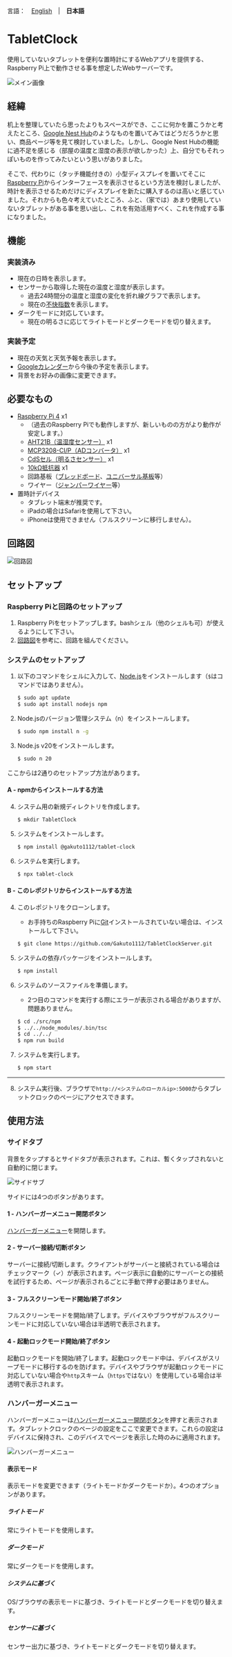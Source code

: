 言語：　[English](./README.md)　|　**日本語**

# TabletClock
使用していないタブレットを便利な置時計にするWebアプリを提供する、Raspberry Pi上で動作させる事を想定したWebサーバーです。

![メイン画像](./README_images/main.jpg)

## 経緯
机上を整理していたら思ったよりもスペースができ、ここに何かを置こうかと考えたところ、[Google Nest Hub](https://store.google.com/jp/product/nest_hub_2nd_gen)のようなものを置いてみてはどうだろうかと思い、商品ページ等を見て検討していました。しかし、Google Nest Hubの機能に過不足を感じる（部屋の温度と湿度の表示が欲しかった）上、自分でもそれっぽいものを作ってみたいという思いがありました。

そこで、代わりに（タッチ機能付きの）小型ディスプレイを置いてそこに[Raspberry Pi]((https://www.raspberrypi.com/))からインターフェースを表示させるという方法を検討しましたが、時計を表示させるためだけにディスプレイを新たに購入するのは高いと感じていました。それからも色々考えていたところ、ふと、（家では）あまり使用していないタブレットがある事を思い出し、これを有効活用すべく、これを作成する事になりました。

## 機能
### 実装済み
- 現在の日時を表示します。
- センサーから取得した現在の温度と湿度が表示します。
  - 過去24時間分の温度と湿度の変化を折れ線グラフで表示します。
  - 現在の[不快指数](https://ja.wikipedia.org/wiki/不快指数)を表示します。
- ダークモードに対応しています。
  - 現在の明るさに応じてライトモードとダークモードを切り替えます。

### 実装予定
- 現在の天気と天気予報を表示します。
- [Googleカレンダー](https://calendar.google.com)から今後の予定を表示します。
- 背景をお好みの画像に変更できます。

## 必要なもの
- [Raspberry Pi 4](https://www.raspberrypi.org/) x1
  - （過去のRaspberry Piでも動作しますが、新しいものの方がより動作が安定します。）
  - [AHT21B（温湿度センサー）](https://akizukidenshi.com/catalog/g/gK-17394/) x1
  - [MCP3208-CI/P（ADコンバータ）](https://akizukidenshi.com/catalog/g/gI-00238/) x1
  - [CdSセル（明るさセンサー）](https://akizukidenshi.com/catalog/g/gI-00110/) x1
  - [10kΩ抵抗器](https://akizukidenshi.com/catalog/g/gR-25103/) x1
  - 回路基板（[ブレッドボード](https://akizukidenshi.com/catalog/g/gP-05294/)、[ユニバーサル基板](https://akizukidenshi.com/catalog/g/gP-03229/)等）
  - ワイヤー（[ジャンパーワイヤー]((https://akizukidenshi.com/catalog/g/gC-05159/))等）
- 置時計デバイス
  - タブレット端末が推奨です。
  - iPadの場合はSafariを使用して下さい。
  - iPhoneは使用できません（フルスクリーンに移行しません）。

## 回路図
![回路図](./README_images/raspberry_pi_curcuit_diagram.drawio.svg)

## セットアップ
### Raspberry Piと回路のセットアップ
1. Raspberry Piをセットアップします。bashシェル（他のシェルも可）が使えるようにして下さい。
2. [回路図](#回路図)を参考に、回路を組んでください。

### システムのセットアップ
1. 以下のコマンドをシェルに入力して、[Node.js](https://nodejs.org)をインストールします（`$`はコマンドではありません）。
   ```sh
   $ sudo apt update
   $ sudo apt install nodejs npm
   ```

2. Node.jsのバージョン管理システム（n）をインストールします。
   ```sh
   $ sudo npm install n -g
   ```

3. Node.js v20をインストールします。
   ```sh
   $ sudo n 20
   ```

ここからは2通りのセットアップ方法があります。

#### A - npmからインストールする方法
4. システム用の新規ディレクトリを作成します。
   ```sh
   $ mkdir TabletClock
   ```

5. システムをインストールします。
   ```sh
   $ npm install @gakuto1112/tablet-clock
   ```

6. システムを実行します。
   ```sh
   $ npx tablet-clock
   ```

#### B - このレポジトリからインストールする方法
4. このレポジトリをクローンします。
   - お手持ちのRaspberry Piに[Git](https://git-scm.com/)インストールされていない場合は、インストールして下さい。
   ```sh
   $ git clone https://github.com/Gakuto1112/TabletClockServer.git
   ```

5. システムの依存パッケージをインストールします。
   ```sh
   $ npm install
   ```

6. システムのソースファイルを準備します。
   - 2つ目のコマンドを実行する際にエラーが表示される場合がありますが、問題ありません。
   ```sh
   $ cd ./src/npm
   $ ../../node_modules/.bin/tsc
   $ cd ../../
   $ npm run build
   ```

7. システムを実行します。
   ```sh
   $ npm start
   ```

---

8. システム実行後、ブラウザで`http://<システムのローカルip>:5000`からタブレットクロックのページにアクセスできます。

## 使用方法
### サイドタブ
背景をタップするとサイドタブが表示されます。これは、暫くタップされないと自動的に閉じます。

![サイドサブ](./README_images/side_tab.jpg)

サイドには4つのボタンがあります。

#### 1 - ハンバーガーメニュー開閉ボタン
[ハンバーガーメニュー](#ハンバーガーメニュー)を開閉します。

#### 2 - サーバー接続/切断ボタン
サーバーに接続/切断します。クライアントがサーバーと接続されている場合はチェックマーク（✓）が表示されます。ページ表示に自動的にサーバーとの接続を試行するため、ページが表示されるごとに手動で押す必要はありません。

#### 3 - フルスクリーンモード開始/終了ボタン
フルスクリーンモードを開始/終了します。デバイスやブラウザがフルスクリーンモードに対応していない場合は半透明で表示されます。

#### 4 - 起動ロックモード開始/終了ボタン
起動ロックモードを開始/終了します。起動ロックモード中は、デバイスがスリープモードに移行するのを防げます。デバイスやブラウザが起動ロックモードに対応していない場合や`http`スキーム（`https`ではない）を使用している場合は半透明で表示されます。

### ハンバーガーメニュー
ハンバーガーメニューは[ハンバーガーメニュー開閉ボタン](#1---openclose-hamburger-menu-button)を押すと表示されます。タブレットクロックのページの設定をここで変更できます。これらの設定はデバイスに保持され、このデバイスでページを表示した時のみに適用されます。

![ハンバーガーメニュー](./README_images/hamburger_menu.jpg)

#### 表示モード
表示モードを変更できます（ライトモードかダークモードか）。4つのオプションがあります。

##### ライトモード
常にライトモードを使用します。

##### ダークモード
常にダークモードを使用します。

##### システムに基づく
OS/ブラウザの表示モードに基づき、ライトモードとダークモードを切り替えます。

##### センサーに基づく
センサー出力に基づき、ライトモードとダークモードを切り替えます。